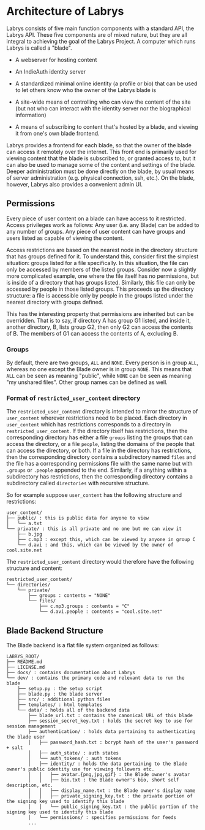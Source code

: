 # Architecture of Labrys

Labrys consists of five main function components with a standard API, the Labrys API. These five components are of mixed nature, but they are all integral to achieving the goal of the Labrys Project. A computer which runs Labrys is called a "blade".

- A webserver for hosting content

- An IndieAuth identity server

- A standardized minimal online identity (a profile or bio) that can be used to let others know who the owner of the Labrys blade is

- A site-wide means of controlling who can view the content of the site (but not who can interact with the identity server nor the biographical information)

- A means of subscribing to content that's hosted by a blade, and viewing it from one's own blade frontend.

Labrys provides a frontend for each blade, so that the owner of the blade can access it remotely over the internet. This front end is primarily used for viewing content that the blade is subscribed to, or granted access to, but it can also be used to manage some of the content and settings of the blade. Deeper administration must be done directly on the blade, by usual means of server administration (e.g. physical connection, ssh, etc.). On the blade, however, Labrys also provides a convenient admin UI.

## Permissions

Every piece of user content on a blade can have access to it restricted. Access privileges work as follows: Any user (i.e. any Blade) can be added to any number of groups. Any piece of user content can have groups and users listed as capable of viewing the content.

Access restrictions are based on the nearest node in the directory structure that has groups defined for it. To understand this, consider first the simplest situation: groups listed for a file specifically. In this situation, the file can only be accessed by members of the listed groups. Consider now a slightly more complicated example, one where the file itself has no permissions, but is inside of a directory that has groups listed. Similarly, this file can only be accessed by people in those listed groups. This proceeds up the directory structure: a file is accessible only by people in the groups listed under the nearest directory with groups defined.

This has the interesting property that permissions are inherited but can be overridden. That is to say, if directory A has group G1 listed, and inside it, another directory, B, lists group G2, then only G2 can access the contents of B. The members of G1 can access the contents of A, excluding B.

### Groups

By default, there are two groups, `ALL` and `NONE`. Every person is in group `ALL`, whereas no one except the Blade owner is in group `NONE`. This means that `ALL` can be seen as meaning "public", while `NONE` can be seen as meaning "my unshared files". Other group names can be defined as well.

### Format of `restricted_user_content` directory

The `restricted_user_content` directory is intended to mirror the structure of `user_content` wherever restrictions need to be placed. Each directory in `user_content` which has restrictions corresponds to a directory in `restricted_user_content`. If the directory itself has restrictions, then the corresponding directory has either a file `groups` listing the groups that can access the directory, or a file `people`, listing the domains of the people that can access the directory, or both. If a file in the directory has restrictions, then the corresponding directory contains a subdirectory named `files` and the file has a corresponding permissions file with the same name but with `.groups` or `.people` appended to the end. Similarly, if a anything within a subdirectory has restrictions, then the corresponding directory contains a subdirectory called `directories` with recursive structure.

So for example suppose `user_content` has the following structure and restrictions:

```
user_content/
├── public/ : this is public data for anyone to view
│   └── a.txt
└── private/ : this is all private and no one but me can view it
    ├── b.jpg
    ├── c.mp3 : except this, which can be viewed by anyone in group C
    └── d.avi : and this, which can be viewed by the owner of cool.site.net
```

The `restricted_user_content` directory would therefore have the following structure and content:

```
restricted_user_content/
└── directories/
    └── private/
        ├── groups : contents = "NONE"
        └── files/
            ├── c.mp3.groups : contents = "C"
            └── d.avi.people : contents = "cool.site.net"
```

## Blade Backend Structure

The Blade backend is a flat file system organized as follows:

```
LABRYS_ROOT/
├── README.md
├── LICENSE.md
├── docs/ : contains documentation about Labrys
└── dev/ : contains the primary code and relevant data to run the blade
    ├── setup.py : the setup script
    ├── blade.py : the blade server
    ├── src/ : additional python files
    ├── templates/ : html templates
    └── data/ : holds all of the backend data
        ├── blade_url.txt : contains the canonical URL of this blade
        ├── session_secret_key.txt : holds the secret key to use for session management
        ├── authentication/ : holds data pertaining to authenticating the blade user
        │   ├── password_hash.txt : bcrypt hash of the user's password + salt
        │   ├── auth_state/ : auth states
        │   └── auth_tokens/ : auth tokens
        │   ├── identity/ : holds the data pertaining to the Blade owner's public identity use for viewing followers etc.
        │   │   ├── avatar.{png,jpg,gif} : the Blade owner's avatar
        │   │   ├── bio.txt : the Blade owner's bio, short self description, etc.
        │   │   ├── display_name.txt : the Blade owner's display name
        │   │   ├── private_signing_key.txt : the private portion of the signing key used to identify this blade
        │   │   └── public_signing_key.txt : the public portion of the signing key used to identify this blade
        │   └── permissions/ : specifies permissions for feeds
        ...
```
